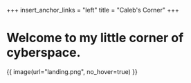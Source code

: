 +++
insert_anchor_links = "left"
title = "Caleb's Corner"
+++

# Welcome to my little corner of cyberspace.

{{ image(url="landing.png", no_hover=true) }}
